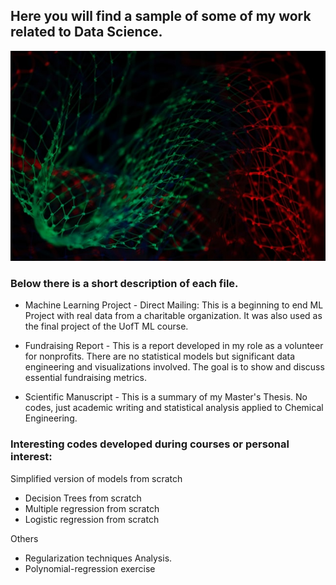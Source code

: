 ## Here you will find a sample of some of my work related to Data Science. 


![hey](/images/test_image.jpg)

### Below there is a short description of each file.  

- Machine Learning Project - Direct Mailing: This is a beginning to end ML Project with real data from a charitable organization. It was also used as the final project of the UofT ML course. 

- Fundraising Report - This is a report developed in my role as a volunteer for nonprofits. There are no statistical models but significant data engineering and visualizations involved. The goal is to show and discuss essential fundraising metrics.

- Scientific Manuscript - This is a summary of my Master's Thesis. No codes, just academic writing and statistical analysis applied to Chemical Engineering.  

### Interesting codes developed during courses or personal interest:

Simplified version of models from scratch
- Decision Trees from scratch
- Multiple regression from scratch
- Logistic regression from scratch

Others
- Regularization techniques Analysis.
- Polynomial-regression exercise

